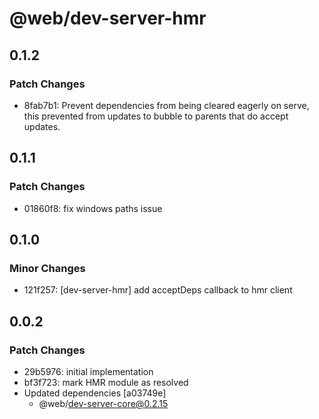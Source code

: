 # @web/dev-server-hmr

## 0.1.2

### Patch Changes

- 8fab7b1: Prevent dependencies from being cleared eagerly on serve, this prevented from updates to bubble to parents that do accept updates.

## 0.1.1

### Patch Changes

- 01860f8: fix windows paths issue

## 0.1.0

### Minor Changes

- 121f257: [dev-server-hmr] add acceptDeps callback to hmr client

## 0.0.2

### Patch Changes

- 29b5976: initial implementation
- bf3f723: mark HMR module as resolved
- Updated dependencies [a03749e]
  - @web/dev-server-core@0.2.15
